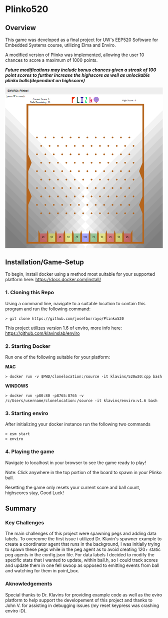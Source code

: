 # Plinko520

## Overview

This game was developed as a final project for UW's EEP520 Software for Embedded Systems course, utilizing Elma and Enviro. 

A modified version of Plinko was implemented, allowing the user 10 chances to score a maximum of 1000 points.

***Future modifications may include bonus chances given a streak of 100 point scores to further increase the highscore as well as unlockable plinko balls(dependant on highscore)***

![Game image](docs/gameface.PNG)



## Installation/Game-Setup

To begin, install docker using a method most suitable for your supported platform here:
https://docs.docker.com/install/

### 1. Cloning this Repo
Using a command line, navigate to a suitable location to contain this program and run the following command:
```
> git clone https://github.com/josefborrayo/Plinko520
```


This project utilizes version 1.6 of enviro, more info here: https://github.com/klavinslab/enviro

### 2. Starting Docker
Run one of the following suitable for your platform:

**MAC**
```
> docker run -v $PWD/clonelocation:/source -it klavins/520w20:cpp bash
```

**WINDOWS**
```
> docker run -p80:80 -p8765:8765 -v /c/Users/username/clonelocation:/source -it klavins/enviro:v1.6 bash
```
### 3. Starting enviro
After initializing your docker instance run the following two commands
```
> esm start
> enviro
```
### 4. Playing the game
Navigate to localhost in your browser to see the game ready to play!

Note:
Click anywhere in the top portion of the board to spawn in your Plinko ball. 

Resetting the game only resets your current score and ball count, highscores stay, Good Luck!


## Summary

### Key Challenges
The main challenges of this project were spawning pegs and adding data labels. To overcome the first issue i utilized Dr. Klavin's spawner example to create a coordinator agent that runs in the background, I was initially trying to spawn these pegs while in the peg agent as to avoid creating 120+ static peg agents in the config.json file. For data labels I decided to modify the specific stats that i wanted to update, within ball.h, so I could track scores and update them in one fell swoop as opposed to emitting events from ball and watching for them in point_box.

### Aknowledgements
Special thanks to Dr. Klavins for providing example code as well as the eviro platform to help support the developement of this project and thanks to John V. for assisting in debugging issues (my reset keypress was crashing enviro :D).


